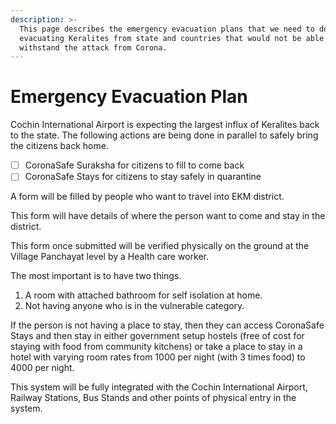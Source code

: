 ```yaml
---
description: >-
  This page describes the emergency evacuation plans that we need to do for
  evacuating Keralites from state and countries that would not be able to
  withstand the attack from Corona.
---
```


# Emergency Evacuation Plan

Cochin International Airport is expecting the largest influx of Keralites back to the state. The following actions are being done in parallel to safely bring the citizens back home.

* [ ] CoronaSafe Suraksha for citizens to fill to come back
* [ ] CoronaSafe Stays for citizens to stay safely in quarantine

A form will be filled by people who want to travel into EKM district.

This form will have details of where the person want to come and stay in the district.

This form once submitted will be verified physically on the ground at the Village Panchayat level by a Health care worker.

The most important is to have two things.

1. A room with attached bathroom for self isolation at home. 
2. Not having anyone who is in the vulnerable category.

If the person is not having a place to stay, then they can access CoronaSafe Stays and then stay in either government setup hostels \(free of cost for staying with food from community kitchens\) or take a place to stay in a hotel with varying room rates from 1000 per night \(with 3 times food\) to 4000 per night.

This system will be fully integrated with the Cochin International Airport, Railway Stations, Bus Stands and other points of physical entry in the system.





